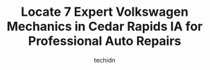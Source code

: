 ---
layout: ampstory
image: https://images.unsplash.com/photo-1654159866298-e3c8ee93e43b?ixlib=rb-4.0.3&ixid=MnwxMjA3fDB8MHxwaG90by1wYWdlfHx8fGVufDB8fHx8&auto=format&fit=crop&w=640&h=853&q=80
author: techidn
featured: false
description: Looking for reliable and skilled Volkswagen Mechanic in Cedar Rapids IA, USA? Your search ends here with the 7 best Volkswagen Mechanic in town. With their expertise and commitment to delive
title: Locate 7 Expert Volkswagen Mechanics in Cedar Rapids IA for Professional Auto Repairs
cover:
   title: Locate 7 Expert Volkswagen Mechanics in Cedar Rapids IA for Professional Auto Repairs
   subtitle: Rickpate
   background: https://images.unsplash.com/photo-1654159866298-e3c8ee93e43b?ixlib=rb-4.0.3&ixid=MnwxMjA3fDB8MHxwaG90by1wYWdlfHx8fGVufDB8fHx8&auto=format&fit=crop&w=640&h=853&q=80

pages: 
 - layout: thirds
   top: <h1>#1 Als Full Service Auto Repair</h1>
   bottom: "<p>Als Full Service was able to work on my vehicle when the only other option in town seemed to have been the dealership. I was told by another shop to see the dealership s</p>"
   background: https://www.knot35.com/toplist/wp-content/uploads/2023/06/best-volkswagen-mechanic-1-in-cedar-rapids-ia-1685839486.jpeg
   backgroundblur: true
 - layout: thirds
   top: <h1>#2 Johns Automotive Service</h1>
   bottom: "<p>4910 Johnson Ave NW, Cedar Rapids, IA 52405, United States</p>"
   background: https://www.knot35.com/toplist/wp-content/uploads/2023/06/best-volkswagen-mechanic-2-in-cedar-rapids-ia-1685839487.jpeg
   cta:
      link: https://www.knot35.com/toplist/locate-7-expert-volkswagen-mechanics-in-cedar-rapids-ia-for-professional-auto-repairs/
      text: Locate 7 Expert Volkswagen Mechanics in Cedar Rapids IA for Professional Auto Repairs
 - layout: thirds
   top: <h1>#3 Big Jims Automotive</h1>
   bottom: "<p>1600 6th St SW, Cedar Rapids, IA 52404, United States</p>"
   background: https://www.knot35.com/toplist/wp-content/uploads/2023/06/best-volkswagen-mechanic-3-in-cedar-rapids-ia-1685839487.png
   cta:
      link: https://www.knot35.com/toplist/locate-7-expert-volkswagen-mechanics-in-cedar-rapids-ia-for-professional-auto-repairs/
      text: Locate 7 Expert Volkswagen Mechanics in Cedar Rapids IA for Professional Auto Repairs
 - layout: thirds
   top: <h1>#4 European Motors Limited</h1>
   bottom: "<p>5405 Center Point Rd NE, Cedar Rapids, IA 52402, United States</p>"
   background: https://images.unsplash.com/photo-1564951434112-64d74cc2a2d7?ixlib=rb-4.0.3&ixid=MnwxMjA3fDB8MHxwaG90by1wYWdlfHx8fGVufDB8fHx8&auto=format&fit=crop&w=640&h=853&q=80
   cta:
      link: https://www.knot35.com/toplist/locate-7-expert-volkswagen-mechanics-in-cedar-rapids-ia-for-professional-auto-repairs/
      text: Locate 7 Expert Volkswagen Mechanics in Cedar Rapids IA for Professional Auto Repairs
 - layout: thirds
   top: <h1>#5 Eberles Automotive Services</h1>
   bottom: "<p>827 Center Point Rd NE, Cedar Rapids, IA 52402, United States</p>"
   background: https://images.unsplash.com/photo-1489694553447-4c9339da310d?ixlib=rb-4.0.3&ixid=MnwxMjA3fDB8MHxwaG90by1wYWdlfHx8fGVufDB8fHx8&auto=format&fit=crop&w=640&h=853&q=80
   cta:
      link: https://www.knot35.com/toplist/locate-7-expert-volkswagen-mechanics-in-cedar-rapids-ia-for-professional-auto-repairs/
      text: Locate 7 Expert Volkswagen Mechanics in Cedar Rapids IA for Professional Auto Repairs
 - layout: thirds
   top: <h1>#6 Mefferds Auto Services</h1>
   bottom: "<p>4580 Mt Vernon Rd SE, Cedar Rapids, IA 52403, United States</p>"
   background: https://images.unsplash.com/photo-1531169509526-f8f1fdaa4a67?ixlib=rb-4.0.3&ixid=MnwxMjA3fDB8MHxwaG90by1wYWdlfHx8fGVufDB8fHx8&auto=format&fit=crop&w=640&h=853&q=80
   cta:
      link: https://www.knot35.com/toplist/locate-7-expert-volkswagen-mechanics-in-cedar-rapids-ia-for-professional-auto-repairs/
      text: Locate 7 Expert Volkswagen Mechanics in Cedar Rapids IA for Professional Auto Repairs
 - layout: thirds
   top: <h1>#7 Havliks Auto Service</h1>
   bottom: "<p>1815 16th Ave SW, Cedar Rapids, IA 52404, United States</p>"
   background: https://images.unsplash.com/photo-1533735380053-eb8d0759b24a?ixlib=rb-4.0.3&ixid=MnwxMjA3fDB8MHxwaG90by1wYWdlfHx8fGVufDB8fHx8&auto=format&fit=crop&w=640&h=853&q=80
   cta:
      link: https://www.knot35.com/toplist/locate-7-expert-volkswagen-mechanics-in-cedar-rapids-ia-for-professional-auto-repairs/
      text: Locate 7 Expert Volkswagen Mechanics in Cedar Rapids IA for Professional Auto Repairs
 - layout: thirds
   middle: Continue reading...
   background: https://images.unsplash.com/photo-1561679660-d00ee1e0dc8e?ixlib=rb-4.0.3&ixid=MnwxMjA3fDB8MHxwaG90by1wYWdlfHx8fGVufDB8fHx8&auto=format&fit=crop&w=640&h=853&q=80
   cta:
      link: https://www.knot35.com/toplist/locate-7-expert-volkswagen-mechanics-in-cedar-rapids-ia-for-professional-auto-repairs/
      text: Locate 7 Expert Volkswagen Mechanics in Cedar Rapids IA for Professional Auto Repairs
      
---